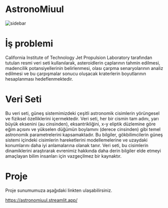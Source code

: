 # AstronoMiuul

![sidebar](https://github.com/KuleGizem/astronomiuul/assets/156896199/b0acfb1f-7814-4461-90fa-b486ed039ea7)


# İş problemi  

California Institute of Technology Jet Propulsion Laboratory tarafından tutulan resmi veri seti kullanılarak, asteroidlerin çaplarının tahmin edilmesi, madencilik potansiyellerinin belirlenmesi, olası çarpma senaryolarının analiz edilmesi ve bu çarpışmalar sonucu oluşacak kraterlerin boyutlarının hesaplanması hedeflenmektedir.

# Veri Seti

Bu veri seti, güneş sistemimizdeki çeşitli astronomik cisimlerin yörüngesel ve fiziksel özelliklerini içermektedir. Veri seti, her bir cismin tam adını, yarı büyük eksenini (au cinsinden), eksantrikliğini, x-y eliptik düzlemine göre eğim açısını ve yükselen düğümün boylamını (derece cinsinden) gibi temel astronomik parametrelerini kapsamaktadır. Bu bilgiler, gökbilimcilerin güneş sistemi içindeki cisimlerin hareketlerini modellemelerine ve uzaydaki konumlarını daha iyi anlamalarına olanak tanır. Veri seti, bu cisimlerin dinamiklerini araştırarak evrenimiz hakkında daha derin bilgiler elde etmeyi amaçlayan bilim insanları için vazgeçilmez bir kaynaktır. 

# Proje 

Proje sunumumuza aşağıdaki linkten ulaşabilirsiniz.

https://astronomiuul.streamlit.app/
